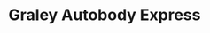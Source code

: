 ---
title: "Graley Autobody Express"
url: /huntington/graley-autobody-express/
shop: Autowerkstatt
---